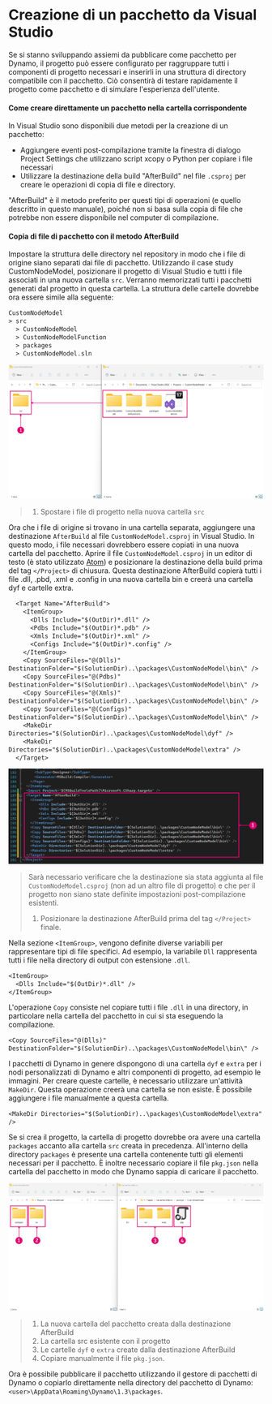 # Creazione di un pacchetto da Visual Studio

Se si stanno sviluppando assiemi da pubblicare come pacchetto per Dynamo, il progetto può essere configurato per raggruppare tutti i componenti di progetto necessari e inserirli in una struttura di directory compatibile con il pacchetto. Ciò consentirà di testare rapidamente il progetto come pacchetto e di simulare l'esperienza dell'utente.

#### Come creare direttamente un pacchetto nella cartella corrispondente <a href="#how-to-build-directly-to-the-package-folder" id="how-to-build-directly-to-the-package-folder"></a>

In Visual Studio sono disponibili due metodi per la creazione di un pacchetto:

* Aggiungere eventi post-compilazione tramite la finestra di dialogo Project Settings che utilizzano script xcopy o Python per copiare i file necessari
* Utilizzare la destinazione della build "AfterBuild" nel file `.csproj` per creare le operazioni di copia di file e directory.

"AfterBuild" è il metodo preferito per questi tipi di operazioni (e quello descritto in questo manuale), poiché non si basa sulla copia di file che potrebbe non essere disponibile nel computer di compilazione.

#### Copia di file di pacchetto con il metodo AfterBuild <a href="#copy-package-files-with-the-afterbuild-method" id="copy-package-files-with-the-afterbuild-method"></a>

Impostare la struttura delle directory nel repository in modo che i file di origine siano separati dai file di pacchetto. Utilizzando il case study CustomNodeModel, posizionare il progetto di Visual Studio e tutti i file associati in una nuova cartella `src`. Verranno memorizzati tutti i pacchetti generati dal progetto in questa cartella. La struttura delle cartelle dovrebbe ora essere simile alla seguente:

```
CustomNodeModel
> src
  > CustomNodeModel
  > CustomNodeModelFunction
  > packages
  > CustomNodeModel.sln
```

![Spostamento dei file di progetto](images/fe-proj-directory.jpg)

> 1. Spostare i file di progetto nella nuova cartella `src`

Ora che i file di origine si trovano in una cartella separata, aggiungere una destinazione `AfterBuild` al file `CustomNodeModel.csproj` in Visual Studio. In questo modo, i file necessari dovrebbero essere copiati in una nuova cartella del pacchetto. Aprire il file `CustomNodeModel.csproj` in un editor di testo (è stato utilizzato [Atom](https://atom.io)) e posizionare la destinazione della build prima del tag `</Project>` di chiusura. Questa destinazione AfterBuild copierà tutti i file .dll, .pbd, .xml e .config in una nuova cartella bin e creerà una cartella dyf e cartelle extra.

```
  <Target Name="AfterBuild">
    <ItemGroup>
      <Dlls Include="$(OutDir)*.dll" />
      <Pdbs Include="$(OutDir)*.pdb" />
      <Xmls Include="$(OutDir)*.xml" />
      <Configs Include="$(OutDir)*.config" />
    </ItemGroup>
    <Copy SourceFiles="@(Dlls)" DestinationFolder="$(SolutionDir)..\packages\CustomNodeModel\bin\" />
    <Copy SourceFiles="@(Pdbs)" DestinationFolder="$(SolutionDir)..\packages\CustomNodeModel\bin\" />
    <Copy SourceFiles="@(Xmls)" DestinationFolder="$(SolutionDir)..\packages\CustomNodeModel\bin\" />
    <Copy SourceFiles="@(Configs)" DestinationFolder="$(SolutionDir)..\packages\CustomNodeModel\bin\" />
    <MakeDir Directories="$(SolutionDir)..\packages\CustomNodeModel\dyf" />
    <MakeDir Directories="$(SolutionDir)..\packages\CustomNodeModel\extra" />
  </Target>
```

![Posizionamento della destinazione AfterBuild](images/atom-afterbuild.jpg)

> Sarà necessario verificare che la destinazione sia stata aggiunta al file `CustomNodeModel.csproj` (non ad un altro file di progetto) e che per il progetto non siano state definite impostazioni post-compilazione esistenti.
>
> 1. Posizionare la destinazione AfterBuild prima del tag `</Project>` finale.

Nella sezione `<ItemGroup>`, vengono definite diverse variabili per rappresentare tipi di file specifici. Ad esempio, la variabile `Dll` rappresenta tutti i file nella directory di output con estensione `.dll`.

```
<ItemGroup>
  <Dlls Include="$(OutDir)*.dll" />
</ItemGroup>
```

L'operazione `Copy` consiste nel copiare tutti i file `.dll` in una directory, in particolare nella cartella del pacchetto in cui si sta eseguendo la compilazione.

```
<Copy SourceFiles="@(Dlls)" DestinationFolder="$(SolutionDir)..\packages\CustomNodeModel\bin\" />
```

I pacchetti di Dynamo in genere dispongono di una cartella `dyf` e `extra` per i nodi personalizzati di Dynamo e altri componenti di progetto, ad esempio le immagini. Per creare queste cartelle, è necessario utilizzare un'attività `MakeDir`. Questa operazione creerà una cartella se non esiste. È possibile aggiungere i file manualmente a questa cartella.

```
<MakeDir Directories="$(SolutionDir)..\packages\CustomNodeModel\extra" />
```

Se si crea il progetto, la cartella di progetto dovrebbe ora avere una cartella `packages` accanto alla cartella `src` creata in precedenza. All'interno della directory `packages` è presente una cartella contenente tutti gli elementi necessari per il pacchetto. È inoltre necessario copiare il file `pkg.json` nella cartella del pacchetto in modo che Dynamo sappia di caricare il pacchetto.

![Copia di file](images/fe-proj-directory-package.jpg)

> 1. La nuova cartella del pacchetto creata dalla destinazione AfterBuild
> 2. La cartella src esistente con il progetto
> 3. Le cartelle `dyf` e `extra` create dalla destinazione AfterBuild
> 4. Copiare manualmente il file `pkg.json`.

Ora è possibile pubblicare il pacchetto utilizzando il gestore di pacchetti di Dynamo o copiarlo direttamente nella directory del pacchetto di Dynamo: `<user>\AppData\Roaming\Dynamo\1.3\packages`.
